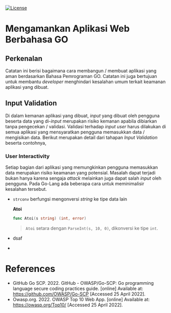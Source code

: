[![License](https://img.shields.io/badge/License-CC%20BY--NC--SA%204.0-green)](https://creativecommons.org/licenses/by-nc-sa/4.0/)

# Mengamankan Aplikasi Web Berbahasa GO

## Perkenalan

Catatan ini berisi bagaimana cara membangun / membuat aplikasi yang aman berdasarkan Bahasa Pemrograman GO. Catatan ini juga bertujuan untuk membantu *developer* menghindari kesalahan umum terkait keamanan aplikasi yang dibuat.

## Input Validation

Di dalam kemanan aplikasi yang dibuat, *input* yang dibuat oleh pengguna beserta data yang di-*input* merupakan risiko kemanan apabila dibiarkan tanpa pengecekan / validasi. Validasi terhadap *input user* harus dilakukan di semua aplikasi yang mensyaratkan pengguna memasukkan data / mengisikan data. Berikut merupakan detail dari tahapan *Input Validation* beserta contohnya,

### User Interactivity

Setiap bagian dari aplikasi yang memungkinkan pengguna memasukkan data merupakan risiko keamanan yang potensial. Masalah dapat terjadi bukan hanya karena sengaja *attack* melainkan juga dapat salah *input* oleh pengguna. Pada Go-Lang ada beberapa cara untuk meminimalisir kesalahan tersebut.

- `strconv` berfungsi mengonversi *string* ke tipe data lain
  
  **Atoi**
  
  ```go
  func Atoi(s string) (int, error)
  ```
  
  > `Atoi` setara dengan `ParseInt(s, 10, 0)`, dikonversi ke tipe `int`.

- dsaf

- 

# References
- GitHub Go SCP. 2022. GitHub - OWASP/Go-SCP: Go programming language secure coding practices guide. [online] Available at: <https://github.com/OWASP/Go-SCP> [Accessed 25 April 2022].
- Owasp.org. 2022. OWASP Top 10 Web App. [online] Available at: <https://owasp.org/Top10/> [Accessed 25 April 2022].
